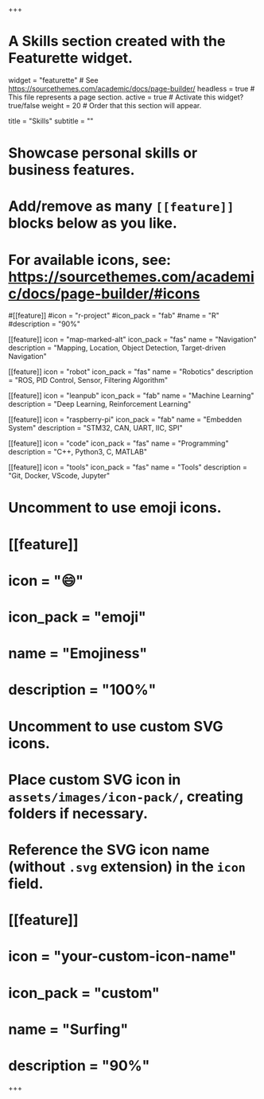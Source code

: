 +++
# A Skills section created with the Featurette widget.
widget = "featurette"  # See https://sourcethemes.com/academic/docs/page-builder/
headless = true  # This file represents a page section.
active = true  # Activate this widget? true/false
weight = 20  # Order that this section will appear.

title = "Skills"
subtitle = ""

# Showcase personal skills or business features.
# 
# Add/remove as many `[[feature]]` blocks below as you like.
# 
# For available icons, see: https://sourcethemes.com/academic/docs/page-builder/#icons

#[[feature]]
  #icon = "r-project"
  #icon_pack = "fab"
  #name = "R"
  #description = "90%"
  
[[feature]]
  icon = "map-marked-alt"
  icon_pack = "fas"
  name = "Navigation"
  description = "Mapping, Location, Object Detection, Target-driven Navigation"  
  
[[feature]]
  icon = "robot"
  icon_pack = "fas"
  name = "Robotics"
  description = "ROS, PID Control, Sensor, Filtering Algorithm"

[[feature]]
  icon = "leanpub"
  icon_pack = "fab"
  name = "Machine Learning"
  description = "Deep Learning, Reinforcement Learning"
  
[[feature]]
  icon = "raspberry-pi"
  icon_pack = "fab"
  name = "Embedden System"
  description = "STM32, CAN, UART, IIC, SPI" 
  
[[feature]]
  icon = "code"
  icon_pack = "fas"
  name = "Programming"
  description = "C++, Python3, C, MATLAB" 
  
[[feature]]
  icon = "tools"
  icon_pack = "fas"
  name = "Tools"
  description = "Git, Docker, VScode, Jupyter" 
  
# Uncomment to use emoji icons.
# [[feature]]
#  icon = ":smile:"
#  icon_pack = "emoji"
#  name = "Emojiness"
#  description = "100%"  

# Uncomment to use custom SVG icons.
# Place custom SVG icon in `assets/images/icon-pack/`, creating folders if necessary.
# Reference the SVG icon name (without `.svg` extension) in the `icon` field.
# [[feature]]
#  icon = "your-custom-icon-name"
#  icon_pack = "custom"
#  name = "Surfing"
#  description = "90%"

+++
